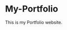 # My-Portfolio
This is my Portfolio website.
         
        
    
      
       
  
     
  
        
 
      
   
 
